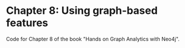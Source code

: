 # Chapter 8: Using graph-based features

Code for Chapter 8 of the book "Hands on Graph Analytics with Neo4j".

